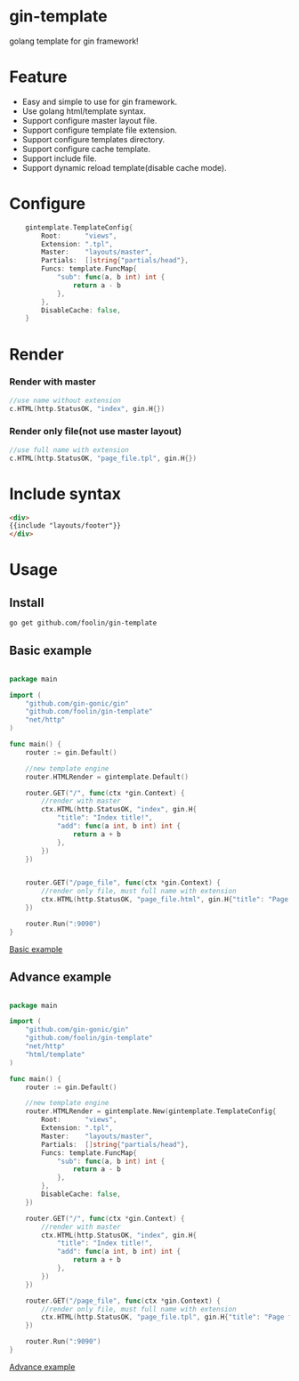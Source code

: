 # gin-template
golang template for gin framework!

# Feature
* Easy and simple to use for gin framework.
* Use golang html/template syntax.
* Support configure master layout file.
* Support configure template file extension.
* Support configure templates directory.
* Support configure cache template.
* Support include file.
* Support dynamic reload template(disable cache mode).

# Configure

```go
    gintemplate.TemplateConfig{
		Root:      "views",
		Extension: ".tpl",
		Master:    "layouts/master",
		Partials:  []string{"partials/head"},
		Funcs: template.FuncMap{
			"sub": func(a, b int) int {
				return a - b
			},
		},
		DisableCache: false,
	}
```


# Render

### Render with master
```go
//use name without extension
c.HTML(http.StatusOK, "index", gin.H{})
```

### Render only file(not use master layout)
```go
//use full name with extension
c.HTML(http.StatusOK, "page_file.tpl", gin.H{})
```


# Include syntax
```html
<div>
{{include "layouts/footer"}}
</div>
```

# Usage

## Install
```bash
go get github.com/foolin/gin-template
```

## Basic example
```go

package main

import (
	"github.com/gin-gonic/gin"
	"github.com/foolin/gin-template"
	"net/http"
)

func main() {
	router := gin.Default()

	//new template engine
	router.HTMLRender = gintemplate.Default()

	router.GET("/", func(ctx *gin.Context) {
		//render with master
		ctx.HTML(http.StatusOK, "index", gin.H{
			"title": "Index title!",
			"add": func(a int, b int) int {
				return a + b
			},
		})
	})


	router.GET("/page_file", func(ctx *gin.Context) {
		//render only file, must full name with extension
		ctx.HTML(http.StatusOK, "page_file.html", gin.H{"title": "Page file title!!"})
	})

	router.Run(":9090")
}


```
[Basic example](https://github.com/foolin/gin-template/tree/master/examples/basic)

## Advance example
```go

package main

import (
	"github.com/gin-gonic/gin"
	"github.com/foolin/gin-template"
	"net/http"
	"html/template"
)

func main() {
	router := gin.Default()

	//new template engine
	router.HTMLRender = gintemplate.New(gintemplate.TemplateConfig{
		Root:      "views",
		Extension: ".tpl",
		Master:    "layouts/master",
		Partials:  []string{"partials/head"},
		Funcs: template.FuncMap{
			"sub": func(a, b int) int {
				return a - b
			},
		},
		DisableCache: false,
	})

	router.GET("/", func(ctx *gin.Context) {
		//render with master
		ctx.HTML(http.StatusOK, "index", gin.H{
			"title": "Index title!",
			"add": func(a int, b int) int {
				return a + b
			},
		})
	})

	router.GET("/page_file", func(ctx *gin.Context) {
		//render only file, must full name with extension
		ctx.HTML(http.StatusOK, "page_file.tpl", gin.H{"title": "Page file title!!"})
	})

	router.Run(":9090")
}

```
[Advance example](https://github.com/foolin/gin-template/tree/master/examples/advance)
